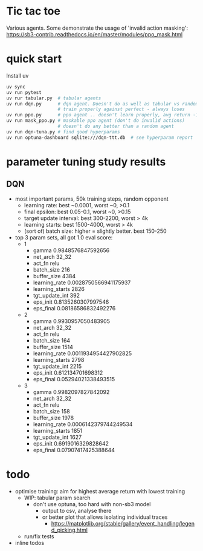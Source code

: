 # Tic tac toe

Various agents. Some demonstrate the usage of 'invalid action masking':
https://sb3-contrib.readthedocs.io/en/master/modules/ppo_mask.html

# quick start
Install uv

```sh
uv sync
uv run pytest
uv rur tabular.py  # tabular agents
uv run dqn.py      # dqn agent. Doesn't do as well as tabular vs random, doesn't
                   # train properly against perfect - always loses
uv run ppo.py      # ppo agent .. doesn't learn properly, avg return -1 (always loses)
uv run mask_ppo.py # maskable ppo agent (don't do invalid actions)
                   # doesn't do any better than a random agent
uv run dqn-tuna.py # find good hyperparams
uv run optuna-dashboard sqlite:///dqn-ttt.db  # see hyperparam report
```

# parameter tuning study results
## DQN
- most important params, 50k training steps, random opponent
    - learning rate: best ~0.0001, worst ~0, >0.1
    - final epsilon: best 0.05-0.1, worst ~0, >0.15
    - target update interval: best 300-2200, worst > 4k
    - learning starts: best 1500-4000, worst > 4k
    - (sort of) batch size: higher = slightly better. best 150-250
- top 3 param sets, all got 1.0 eval score:
    - 1
        - gamma 0.9848576847592656
        - net_arch 32_32
        - act_fn relu
        - batch_size 216
        - buffer_size 4384
        - learning_rate 0.0028750566941175937
        - learning_starts 2826
        - tgt_update_int 392
        - eps_init 0.8135260307997546
        - eps_final 0.08186586832492276
    - 2
        - gamma 0.9930957050483905
        - net_arch 32_32
        - act_fn relu
        - batch_size 164
        - buffer_size 1514
        - learning_rate 0.0011934954427902825
        - learning_starts 2798
        - tgt_update_int 2215
        - eps_init 0.612134701698312
        - eps_final 0.05294021338493515
    - 3
        - gamma 0.9982097827842092
        - net_arch 32_32
        - act_fn relu
        - batch_size 158
        - buffer_size 1978
        - learning_rate 0.0006142379744249534
        - learning_starts 1851
        - tgt_update_int 1627
        - eps_init 0.6919016329828642
        - eps_final 0.07907417425388644

# todo
- optimise training: aim for highest average return with lowest training
    - WIP: tabular param search
        - don't use optuna, too hard with non-sb3 model
            - output to csv, analyse there
            - or better plot that allows isolating individual traces
                - https://matplotlib.org/stable/gallery/event_handling/legend_picking.html
    - run/fix tests
- inline todos
